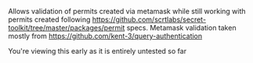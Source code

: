 Allows validation of permits created via metamask while still working with permits created following https://github.com/scrtlabs/secret-toolkit/tree/master/packages/permit specs.  Metamask validation taken mostly from https://github.com/kent-3/query-authentication

You're viewing this early as it is entirely untested so far